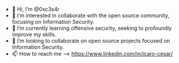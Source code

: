 - 👋 Hi, I’m @0xc3s4r
- 👀 I’m interested in collaborate with the open source community, focusing on Information Security.
- 🌱 I’m currently learning offensive security, seeking to profoundly improve my skills.
- 💞️ I’m looking to collaborate on open source projects focused on Information Security.
- 📫 How to reach me --> https://www.linkedin.com/in/icaro-cesar/

<!---
Icaro-Cesar/Icaro-Cesar is a ✨ special ✨ repository because its `README.md` (this file) appears on your GitHub profile.
You can click the Preview link to take a look at your changes.
--->
